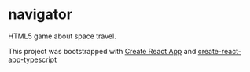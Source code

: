 # navigator

HTML5 game about space travel.

This project was bootstrapped with [Create React App][] and
[create-react-app-typescript][]

[Create React App]: https://github.com/facebookincubator/create-react-app
[create-react-app-typescript]: https://github.com/wmonk/create-react-app-typescript


